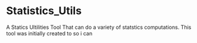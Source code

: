 # Statistics_Utils
A Statics Ultilities Tool That can do a variety of statstics computations. This tool was initially created to so i can 
